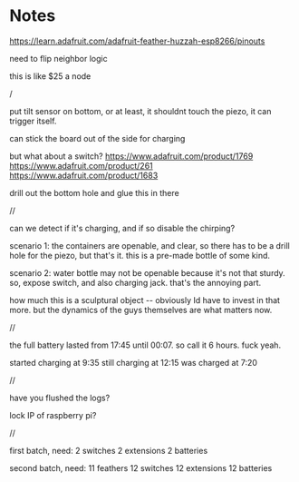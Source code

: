 Notes
=====

https://learn.adafruit.com/adafruit-feather-huzzah-esp8266/pinouts

need to flip neighbor logic

this is like $25 a node


/


put tilt sensor on bottom, or at least, it shouldnt touch the piezo, it can trigger itself.

can stick the board out of the side for charging

but what about a switch?
https://www.adafruit.com/product/1769
https://www.adafruit.com/product/261
https://www.adafruit.com/product/1683

drill out the bottom hole and glue this in there

//

can we detect if it's charging, and if so disable the chirping?


scenario 1: the containers are openable, and clear, so there has to be a drill hole for the piezo, but that's it. this is a pre-made bottle of some kind.

scenario 2: water bottle may not be openable because it's not that sturdy. so, expose switch, and also charging jack. that's the annoying part.


how much this is a sculptural object -- obviously Id have to invest in that more. but the dynamics of the guys themselves are what matters now.


//

the full battery lasted from 17:45 until 00:07. so call it 6 hours. fuck yeah.


started charging at 9:35
still charging at 12:15
was charged at 7:20



//

have you flushed the logs?



lock IP of raspberry pi?



//

first batch, need:
2 switches
2 extensions
2 batteries

second batch, need:
11 feathers
12 switches
12 extensions
12 batteries








